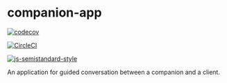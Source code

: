 # companion-app

[![codecov](https://codecov.io/gh/ageuk/companion-app/branch/master/graph/badge.svg)](https://codecov.io/gh/ageuk/companion-app)

[![CircleCI](https://circleci.com/gh/ageuk/companion-app/tree/master.svg?style=svg)](https://circleci.com/gh/ageuk/companion-app/tree/master)  

[![js-semistandard-style](https://img.shields.io/badge/code%20style-semistandard-brightgreen.svg?style=flat-square)](https://github.com/Flet/semistandard)

An application for guided conversation between a companion and a client.
